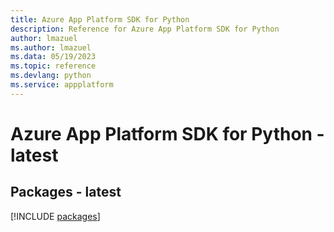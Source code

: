 ```yaml
---
title: Azure App Platform SDK for Python
description: Reference for Azure App Platform SDK for Python
author: lmazuel
ms.author: lmazuel
ms.data: 05/19/2023
ms.topic: reference
ms.devlang: python
ms.service: appplatform
---
```

# Azure App Platform SDK for Python - latest
## Packages - latest
[!INCLUDE [packages](app-platform-index.md)]